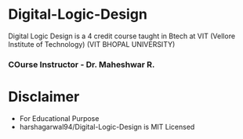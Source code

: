 # Digital-Logic-Design
Digital Logic Design is a 4 credit course taught in Btech at VIT (Vellore Institute of Technology)
(VIT BHOPAL UNIVERSITY)

### COurse Instructor - Dr. Maheshwar R. 

# Disclaimer
* For Educational Purpose 
* harshagarwal94/Digital-Logic-Design is MIT Licensed 
